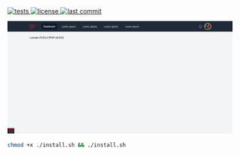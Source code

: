 <div align="left">
  <a href="https://github.com/SantosVilanculos/laravel-empty-starter-kit/actions">
    <img
      src="https://img.shields.io/github/actions/workflow/status/SantosVilanculos/laravel-empty-starter-kit/tests.yml?label=tests"
      alt="tests"
    />
  </a>
  <a href="https://github.com/SantosVilanculos/laravel-empty-starter-kit/blob/main/LICENSE">
    <img
      src="https://img.shields.io/github/license/SantosVilanculos/laravel-empty-starter-kit"
      alt="license"
    />
  </a>
  <a href="https://github.com/SantosVilanculos/laravel-empty-starter-kit/commits/main">
    <img
      src="https://img.shields.io/github/last-commit/SantosVilanculos/laravel-empty-starter-kit"
      alt="last commit"
    />
  </a>
</div>

![](./screenshot.png)

```sh
chmod +x ./install.sh && ./install.sh
```

